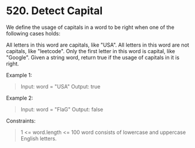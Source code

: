 # 520. Detect Capital

We define the usage of capitals in a word to be right when one of the following cases holds:

All letters in this word are capitals, like "USA".
All letters in this word are not capitals, like "leetcode".
Only the first letter in this word is capital, like "Google".
Given a string word, return true if the usage of capitals in it is right.

 

Example 1:

> Input: word = "USA"
Output: true

Example 2:

> Input: word = "FlaG"
Output: false
 

Constraints:

> 1 <= word.length <= 100
word consists of lowercase and uppercase English letters.
